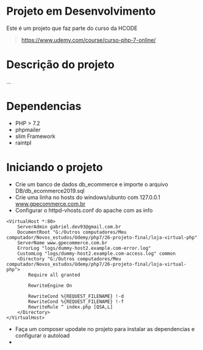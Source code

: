 # Projeto em Desenvolvimento 

Este é um projeto que faz parte do curso da HCODE 

> https://www.udemy.com/course/curso-php-7-online/ 

# Descrição do projeto 
... 


# Dependencias 

- PHP > 7.2
- phpmailer
- slim Framework
- raintpl

# Iniciando o projeto 


- Crie um banco de dados db_ecommerce e importe o arquivo DB/db_ecommerce2019.sql
- Crie uma linha no hosts do windows/ubunto com 127.0.0.1		www.gpecommerce.com.br
- Configurar o httpd-vhosts.conf do apache com as info
````
<VirtualHost *:80>
    ServerAdmin gabriel.dev93@gmail.com.br
    DocumentRoot "G:/Outros computadores/Meu computador/Novos_estudos/Udemy/php7/26-projeto-final/loja-virtual-php"
    ServerName www.gpecommerce.com.br
    ErrorLog "logs/dummy-host2.example.com-error.log"
    CustomLog "logs/dummy-host2.example.com-access.log" common
	<Directory "G:/Outros computadores/Meu computador/Novos_estudos/Udemy/php7/26-projeto-final/loja-virtual-php">
        Require all granted

        RewriteEngine On

        RewriteCond %{REQUEST_FILENAME} !-d
        RewriteCond %{REQUEST_FILENAME} !-f
        RewriteRule ^ index.php [QSA,L]
	</Directory>
</VirtualHost>

````

- Faça um composer upodate no projeto para instalar as dependencias e configurar o autoload 
- 
